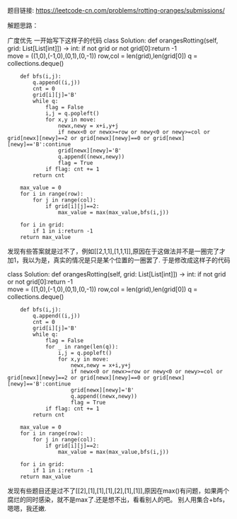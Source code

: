 题目链接: https://leetcode-cn.com/problems/rotting-oranges/submissions/

解题思路：

广度优先
一开始写下这样子的代码
class Solution:
    def orangesRotting(self, grid: List[List[int]]) -> int:
        if not grid or not grid[0]:return -1    
        move = ((1,0),(-1,0),(0,1),(0,-1))
        row,col = len(grid),len(grid[0])
        q = collections.deque()

        def bfs(i,j):
            q.append((i,j))
            cnt = 0
            grid[i][j]='B'
            while q:
                flag = False
                i,j = q.popleft()
                for x,y in move:
                    newx,newy = x+i,y+j
                    if newx<0 or newx>=row or newy<0 or newy>=col or grid[newx][newy]==2 or grid[newx][newy]==0 or grid[newx][newy]=='B':continue
                    grid[newx][newy]='B'
                    q.append((newx,newy))
                    flag = True
                if flag: cnt += 1
            return cnt

        max_value = 0
        for i in range(row):
            for j in range(col):
                if grid[i][j]==2:
                    max_value = max(max_value,bfs(i,j))
       
        for i in grid:
            if 1 in i:return -1
        return max_value
发现有些答案就是过不了，例如[[2,1,1],[1,1,1]],原因在于这做法并不是一圈完了才加1，我以为是，真实的情况是只是某个位置的一圈罢了.
于是修改成这样子的代码

class Solution:
    def orangesRotting(self, grid: List[List[int]]) -> int:
        if not grid or not grid[0]:return -1    
        move = ((1,0),(-1,0),(0,1),(0,-1))
        row,col = len(grid),len(grid[0])
        q = collections.deque()

        def bfs(i,j):
            q.append((i,j))
            cnt = 0
            grid[i][j]='B'
            while q:
                flag = False
                for _ in range(len(q)):
                    i,j = q.popleft()
                    for x,y in move:
                        newx,newy = x+i,y+j
                        if newx<0 or newx>=row or newy<0 or newy>=col or grid[newx][newy]==2 or grid[newx][newy]==0 or grid[newx][newy]=='B':continue
                        grid[newx][newy]='B'
                        q.append((newx,newy))
                        flag = True
                if flag: cnt += 1
            return cnt

        max_value = 0
        for i in range(row):
            for j in range(col):
                if grid[i][j]==2:
                    max_value = max(max_value,bfs(i,j))
       
        for i in grid:
            if 1 in i:return -1
        return max_value
发现有些题目还是过不了[[2],[1],[1],[1],[2],[1],[1]],原因在max()有问题，如果两个腐烂的同时感染，就不是max了.还是想不出，看看别人的吧。
别人用集合+bfs，嗯嗯，我还嫩.
